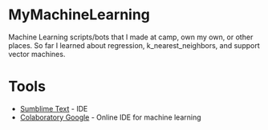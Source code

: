 # MyMachineLearning
Machine Learning scripts/bots that I made at camp, own my own, or other places. 
So far I learned about regression, k_nearest_neighbors, and support vector machines.

# Tools
- [Sumblime Text](https://www.sublimetext.com/3) - IDE
- [Colaboratory Google](https://colab.research.google.com/) - Online IDE for machine learning
